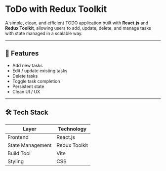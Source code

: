 # ToDo with Redux Toolkit

A simple, clean, and efficient TODO application built with **React.js** and **Redux Toolkit**, allowing users to add, update, delete, and manage tasks with state managed in a scalable way.

---

## 🚀 Features

- Add new tasks  
- Edit / update existing tasks  
- Delete tasks  
- Toggle task completion  
- Persistent state
- Clean UI / UX  

---

## 🛠️ Tech Stack

| Layer           | Technology               |
|------------------|----------------------------|
| Frontend         | React.js                   |
| State Management | Redux Toolkit              |
| Build Tool        | Vite |
| Styling           | CSS |
